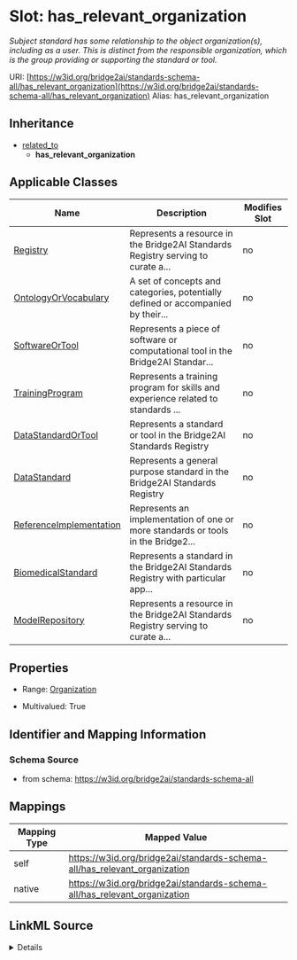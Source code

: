 

# Slot: has_relevant_organization 


_Subject standard has some relationship to the object organization(s), including as a user. This is distinct from the responsible organization, which is the group providing or supporting the standard or tool._





URI: [https://w3id.org/bridge2ai/standards-schema-all/has_relevant_organization](https://w3id.org/bridge2ai/standards-schema-all/has_relevant_organization)
Alias: has_relevant_organization


## Inheritance

* [related_to](related_to.md)
    * **has_relevant_organization**






## Applicable Classes

| Name | Description | Modifies Slot |
| --- | --- | --- |
| [Registry](Registry.md) | Represents a resource in the Bridge2AI Standards Registry serving to curate a... |  no  |
| [OntologyOrVocabulary](OntologyOrVocabulary.md) | A set of concepts and categories, potentially defined or accompanied by their... |  no  |
| [SoftwareOrTool](SoftwareOrTool.md) | Represents a piece of software or computational tool in the Bridge2AI Standar... |  no  |
| [TrainingProgram](TrainingProgram.md) | Represents a training program for skills and experience related to standards ... |  no  |
| [DataStandardOrTool](DataStandardOrTool.md) | Represents a standard or tool in the Bridge2AI Standards Registry |  no  |
| [DataStandard](DataStandard.md) | Represents a general purpose standard in the Bridge2AI Standards Registry |  no  |
| [ReferenceImplementation](ReferenceImplementation.md) | Represents an implementation of one or more standards or tools in the Bridge2... |  no  |
| [BiomedicalStandard](BiomedicalStandard.md) | Represents a standard in the Bridge2AI Standards Registry with particular app... |  no  |
| [ModelRepository](ModelRepository.md) | Represents a resource in the Bridge2AI Standards Registry serving to curate a... |  no  |







## Properties

* Range: [Organization](Organization.md)

* Multivalued: True





## Identifier and Mapping Information







### Schema Source


* from schema: https://w3id.org/bridge2ai/standards-schema-all




## Mappings

| Mapping Type | Mapped Value |
| ---  | ---  |
| self | https://w3id.org/bridge2ai/standards-schema-all/has_relevant_organization |
| native | https://w3id.org/bridge2ai/standards-schema-all/has_relevant_organization |




## LinkML Source

<details>
```yaml
name: has_relevant_organization
description: Subject standard has some relationship to the object organization(s),
  including as a user. This is distinct from the responsible organization, which is
  the group providing or supporting the standard or tool.
from_schema: https://w3id.org/bridge2ai/standards-schema-all
rank: 1000
is_a: related_to
domain: DataStandardOrTool
inherited: true
alias: has_relevant_organization
domain_of:
- DataStandardOrTool
range: Organization
multivalued: true

```
</details>